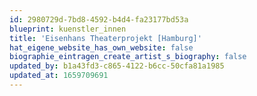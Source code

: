 ```yaml
---
id: 2980729d-7bd8-4592-b4d4-fa23177bd53a
blueprint: kuenstler_innen
title: 'Eisenhans Theaterprojekt [Hamburg]'
hat_eigene_website_has_own_website: false
biographie_eintragen_create_artist_s_biography: false
updated_by: b1a43fd3-c865-4122-b6cc-50cfa81a1985
updated_at: 1659709691
---
```

